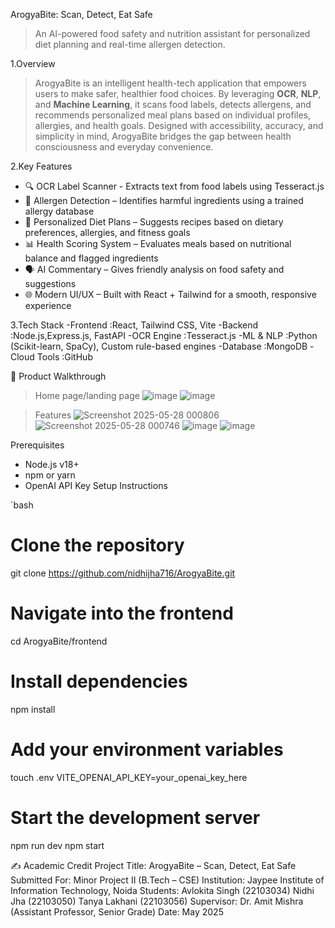  ArogyaBite: Scan, Detect, Eat Safe
> An AI-powered food safety and nutrition assistant for personalized diet planning and real-time allergen detection.

1.Overview
> ArogyaBite is an intelligent health-tech application that empowers users to make safer, healthier food choices. By leveraging **OCR**, **NLP**, and **Machine Learning**, it scans food labels, detects allergens, and recommends personalized meal plans based on individual profiles, allergies, and health goals. Designed with accessibility, accuracy, and simplicity in mind, ArogyaBite bridges the gap between health consciousness and everyday convenience.

2.Key Features
- 🔍 OCR Label Scanner - Extracts text from food labels using Tesseract.js
- 🚨 Allergen Detection – Identifies harmful ingredients using a trained allergy database  
- 🧠 Personalized Diet Plans – Suggests recipes based on dietary preferences, allergies, and fitness goals  
- 📊 Health Scoring System – Evaluates meals based on nutritional balance and flagged ingredients  
- 🗣️ AI Commentary – Gives friendly analysis on food safety and suggestions  
- 🌐 Modern UI/UX – Built with React + Tailwind for a smooth, responsive experience  

3.Tech Stack
-Frontend     :React, Tailwind CSS, Vite
-Backend      :Node.js,Express.js, FastAPI
-OCR Engine   :Tesseract.js
-ML & NLP     :Python (Scikit-learn, SpaCy), Custom rule-based engines
-Database     :MongoDB 
-Cloud Tools  :GitHub

🧭 Product Walkthrough
>Home page/landing page
![image](https://github.com/user-attachments/assets/50455082-8b23-444e-96fa-74f1d659b4ca)
![image](https://github.com/user-attachments/assets/6c866537-0b85-442f-b4e4-99054913cccc)

>Features 
![Screenshot 2025-05-28 000806](https://github.com/user-attachments/assets/10383758-3f25-4821-8fe6-be9dd9b5e817)
![Screenshot 2025-05-28 000746](https://github.com/user-attachments/assets/9da0c3c3-cc7e-46c4-8dd9-982962b5840f)
![image](https://github.com/user-attachments/assets/6c06ccbe-9179-45b2-9cae-20557dccb643)
![image](https://github.com/user-attachments/assets/4fcde672-8dbd-4212-91ca-651d5cf85d42)


Prerequisites

- Node.js v18+
- npm or yarn
- OpenAI API Key
Setup Instructions

`bash
# Clone the repository
git clone https://github.com/nidhijha716/ArogyaBite.git

# Navigate into the frontend
cd ArogyaBite/frontend

# Install dependencies
npm install

# Add your environment variables
touch .env
VITE_OPENAI_API_KEY=your_openai_key_here
# Start the development server
npm run dev
npm start


✍️ Academic Credit
Project Title: ArogyaBite – Scan, Detect, Eat Safe
Submitted For: Minor Project II (B.Tech – CSE)
Institution: Jaypee Institute of Information Technology, Noida
Students:
Avlokita Singh (22103034)
Nidhi Jha (22103050)
Tanya Lakhani (22103056)
Supervisor: Dr. Amit Mishra (Assistant Professor, Senior Grade)
Date: May 2025
